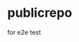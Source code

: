 # publicrepo
for e2e test























































































































































































































































































































































































































































































































































































































































































































































































































































































































































































































































































































































































































































































































































































































































































































































































































































































































































































































































































































































































































